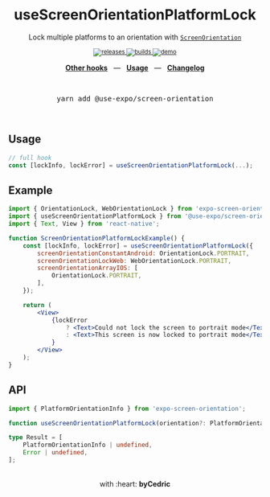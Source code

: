 <div align="center">
    <h1>useScreenOrientationPlatformLock</h1>
    <p>Lock multiple platforms to an orientation with <a href="https://docs.expo.io/versions/latest/sdk/screen-orientation/"><code>ScreenOrientation</code></a></p>
    <sup>
        <a href="https://github.com/bycedric/use-expo/releases">
            <img src="https://img.shields.io/github/release/byCedric/use-expo/all.svg?style=flat-square" alt="releases" />
        </a>
        <a href="https://github.com/bycedric/use-expo/actions">
            <img src="https://img.shields.io/github/workflow/status/byCedric/use-expo/Packages/master.svg?style=flat-square" alt="builds" />
        </a>
        <a href="https://exp.host/@bycedric/use-expo">
            <img src="https://img.shields.io/badge/demo-expo.io-lightgrey.svg?style=flat-square" alt="demo" />
        </a>
    </sup>
    <br />
    <p align="center">
        <a href="https://github.com/byCedric/use-expo#readme"><b>Other hooks</b></a>
        &nbsp;&nbsp;&mdash;&nbsp;&nbsp;
        <a href="https://github.com/byCedric/use-expo#usage"><b>Usage</b></a>
        &nbsp;&nbsp;&mdash;&nbsp;&nbsp;
        <a href="https://github.com/byCedric/use-expo/blob/master/CHANGELOG.md"><b>Changelog</b></a>
    </p>
    <br />
    <pre>yarn add @use-expo/screen-orientation</pre>
    <br />
</div>

## Usage

```jsx
// full hook
const [lockInfo, lockError] = useScreenOrientationPlatformLock(...);
```


## Example

```jsx
import { OrientationLock, WebOrientationLock } from 'expo-screen-orientation';
import { useScreenOrientationPlatformLock } from '@use-expo/screen-orientation';
import { Text, View } from 'react-native';

function ScreenOrientationPlatformLockExample() {
    const [lockInfo, lockError] = useScreenOrientationPlatformLock({
        screenOrientationConstantAndroid: OrientationLock.PORTRAIT,
        screenOrientationLockWeb: WebOrientationLock.PORTRAIT,
        screenOrientationArrayIOS: [
            OrientationLock.PORTRAIT,
        ],
    });

    return (
        <View>
            {lockError
                ? <Text>Could not lock the screen to portrait mode</Text>
                : <Text>This screen is now locked to portrait mode</Text>
            }
        </View>
    );
}
```


## API

```ts
import { PlatformOrientationInfo } from 'expo-screen-orientation';

function useScreenOrientationPlatformLock(orientation?: PlatformOrientationInfo): Result;

type Result = [
    PlatformOrientationInfo | undefined,
	Error | undefined,
];
```

<div align="center">
    <br />
    with :heart: <strong>byCedric</strong>
    <br />
</div>
